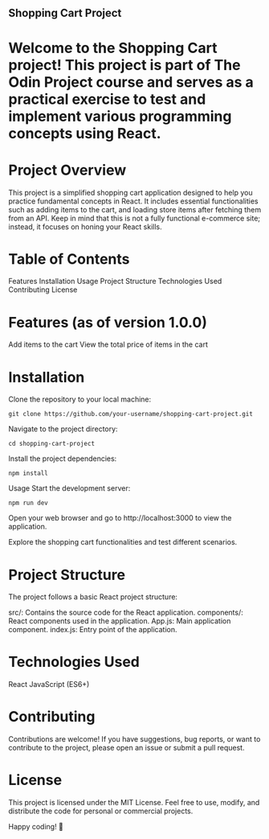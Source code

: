 ## Shopping Cart Project
# Welcome to the Shopping Cart project! This project is part of The Odin Project course and serves as a practical exercise to test and implement various programming concepts using React.

# Project Overview
This project is a simplified shopping cart application designed to help you practice fundamental concepts in React. It includes essential functionalities such as adding items to the cart, and loading store items after fetching them from an API. Keep in mind that this is not a fully functional e-commerce site; instead, it focuses on honing your React skills.

# Table of Contents
Features
Installation
Usage
Project Structure
Technologies Used
Contributing
License
# Features (as of version 1.0.0)
Add items to the cart
View the total price of items in the cart

# Installation
Clone the repository to your local machine:

```
git clone https://github.com/your-username/shopping-cart-project.git
```
Navigate to the project directory:
```
cd shopping-cart-project
```
Install the project dependencies:
```
npm install
```
Usage
Start the development server:
```
npm run dev
```
Open your web browser and go to http://localhost:3000 to view the application.

Explore the shopping cart functionalities and test different scenarios.

# Project Structure
The project follows a basic React project structure:

src/: Contains the source code for the React application.
components/: React components used in the application.
App.js: Main application component.
index.js: Entry point of the application.
# Technologies Used
React
JavaScript (ES6+)

# Contributing
Contributions are welcome! If you have suggestions, bug reports, or want to contribute to the project, please open an issue or submit a pull request.

# License
This project is licensed under the MIT License. Feel free to use, modify, and distribute the code for personal or commercial projects.

Happy coding! 🚀
